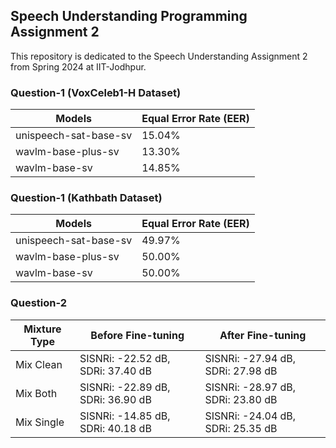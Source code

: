 ## Speech Understanding Programming Assignment 2

This repository is dedicated to the Speech Understanding Assignment 2 from Spring 2024 at IIT-Jodhpur.

### Question-1 (VoxCeleb1-H Dataset)

| Models               | Equal Error Rate (EER) |
|----------------------|------------------------|
| unispeech-sat-base-sv|       15.04%           |
| wavlm-base-plus-sv   |       13.30%           |
| wavlm-base-sv        |       14.85%           |

### Question-1 (Kathbath Dataset)

| Models               | Equal Error Rate (EER) |
|----------------------|------------------------|
| unispeech-sat-base-sv|       49.97%           |
| wavlm-base-plus-sv   |       50.00%           |
| wavlm-base-sv        |       50.00%           |

### Question-2


| Mixture Type | Before Fine-tuning                  | After Fine-tuning                   |
|--------------|-------------------------------------|-------------------------------------|
| Mix Clean    | SISNRi: -22.52 dB, SDRi: 37.40 dB  | SISNRi: -27.94 dB, SDRi: 27.98 dB  |
| Mix Both     | SISNRi: -22.89 dB, SDRi: 36.90 dB  | SISNRi: -28.97 dB, SDRi: 23.80 dB  |
| Mix Single   | SISNRi: -14.85 dB, SDRi: 40.18 dB  | SISNRi: -24.04 dB, SDRi: 25.35 dB  |

